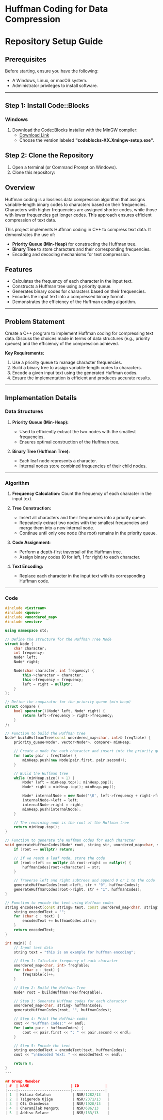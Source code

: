 # Huffman Coding for Data Compression
# Repository Setup Guide


## Prerequisites

Before starting, ensure you have the following:
- A Windows, Linux, or macOS system.
- Administrator privileges to install software.

---

## Step 1: Install Code::Blocks

### Windows
1. Download the Code::Blocks installer with the MinGW compiler:
   - [Download Link](https://www.codeblocks.org/downloads/)
   - Choose the version labeled **"codeblocks-XX.Xmingw-setup.exe"**.


## Step 2: Clone the Repository

1. Open a terminal (or Command Prompt on Windows).
2. Clone this repository:
   

## Overview

Huffman coding is a lossless data compression algorithm that assigns variable-length binary codes to characters based on their frequencies. Characters with higher frequencies are assigned shorter codes, while those with lower frequencies get longer codes. This approach ensures efficient compression of text data.

This project implements Huffman coding in C++ to compress text data. It demonstrates the use of:
- **Priority Queue (Min-Heap)** for constructing the Huffman tree.
- **Binary Tree** to store characters and their corresponding frequencies.
- Encoding and decoding mechanisms for text compression.

## Features

- Calculates the frequency of each character in the input text.
- Constructs a Huffman tree using a priority queue.
- Generates binary codes for characters based on their frequencies.
- Encodes the input text into a compressed binary format.
- Demonstrates the efficiency of the Huffman coding algorithm.

---

## Problem Statement

Create a C++ program to implement Huffman coding for compressing text data. Discuss the choices made in terms of data structures (e.g., priority queues) and the efficiency of the compression achieved.

**Key Requirements:**
1. Use a priority queue to manage character frequencies.
2. Build a binary tree to assign variable-length codes to characters.
3. Encode a given input text using the generated Huffman codes.
4. Ensure the implementation is efficient and produces accurate results.

---

## Implementation Details

### **Data Structures**

1. **Priority Queue (Min-Heap):**
   - Used to efficiently extract the two nodes with the smallest frequencies.
   - Ensures optimal construction of the Huffman tree.

2. **Binary Tree (Huffman Tree):**
   - Each leaf node represents a character.
   - Internal nodes store combined frequencies of their child nodes.

---

### **Algorithm**

1. **Frequency Calculation:**
   Count the frequency of each character in the input text.

2. **Tree Construction:**
   - Insert all characters and their frequencies into a priority queue.
   - Repeatedly extract two nodes with the smallest frequencies and merge them into a new internal node.
   - Continue until only one node (the root) remains in the priority queue.

3. **Code Assignment:**
   - Perform a depth-first traversal of the Huffman tree.
   - Assign binary codes (0 for left, 1 for right) to each character.

4. **Text Encoding:**
   - Replace each character in the input text with its corresponding Huffman code.

---

### **Code**

```cpp
#include <iostream>
#include <queue>
#include <unordered_map>
#include <vector>

using namespace std;

// Define the structure for the Huffman Tree Node
struct Node {
    char character;
    int frequency;
    Node* left;
    Node* right;

    Node(char character, int frequency) {
        this->character = character;
        this->frequency = frequency;
        left = right = nullptr;
    }
};

// Define the comparator for the priority queue (min-heap)
struct compare {
    bool operator()(Node* left, Node* right) {
        return left->frequency > right->frequency;
    }
};

// Function to build the Huffman tree
Node* buildHuffmanTree(const unordered_map<char, int>& freqTable) {
    priority_queue<Node*, vector<Node*>, compare> minHeap;

    // Create a node for each character and insert into the priority queue
    for (auto pair : freqTable) {
        minHeap.push(new Node(pair.first, pair.second));
    }

    // Build the Huffman tree
    while (minHeap.size() > 1) {
        Node* left = minHeap.top(); minHeap.pop();
        Node* right = minHeap.top(); minHeap.pop();

        Node* internalNode = new Node('\0', left->frequency + right->frequency);
        internalNode->left = left;
        internalNode->right = right;
        minHeap.push(internalNode);
    }

    // The remaining node is the root of the Huffman tree
    return minHeap.top();
}

// Function to generate the Huffman codes for each character
void generateHuffmanCodes(Node* root, string str, unordered_map<char, string>& huffmanCodes) {
    if (root == nullptr) return;

    // If we reach a leaf node, store the code
    if (root->left == nullptr && root->right == nullptr) {
        huffmanCodes[root->character] = str;
    }

    // Traverse left and right subtrees and append 0 or 1 to the code
    generateHuffmanCodes(root->left, str + "0", huffmanCodes);
    generateHuffmanCodes(root->right, str + "1", huffmanCodes);
}

// Function to encode the text using Huffman codes
string encodeText(const string& text, const unordered_map<char, string>& huffmanCodes) {
    string encodedText = "";
    for (char c : text) {
        encodedText += huffmanCodes.at(c);
    }
    return encodedText;
}

int main() {
    // Input text data
    string text = "this is an example for huffman encoding";

    // Step 1: Calculate frequency of each character
    unordered_map<char, int> freqTable;
    for (char c : text) {
        freqTable[c]++;
    }

    // Step 2: Build the Huffman Tree
    Node* root = buildHuffmanTree(freqTable);

    // Step 3: Generate Huffman codes for each character
    unordered_map<char, string> huffmanCodes;
    generateHuffmanCodes(root, "", huffmanCodes);

    // Step 4: Print the Huffman codes
    cout << "Huffman Codes:" << endl;
    for (auto pair : huffmanCodes) {
        cout << pair.first << ": " << pair.second << endl;
    }

    // Step 5: Encode the text
    string encodedText = encodeText(text, huffmanCodes);
    cout << "\nEncoded Text: " << encodedText << endl;

    return 0;
}
---

## Group Memeber
| #  | NAME                   | ID            |
|----|------------------------|---------------|
| 1  | Hilina Getahun          | NSR/1282/13   |
| 2  | Tsigereda Ojige         | NSR/2371/13   |
| 3  | Oli Chimdessa           | NSR/1928/13   |
| 4  | Cheramilak Mengstu      | NSR/686/13    |
| 5  | Addisu Belane           | NSR/163/13    |
